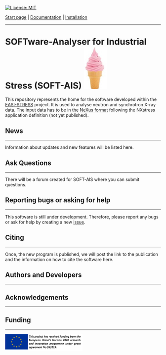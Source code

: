 [![License: MIT](https://img.shields.io/badge/License-MIT-yellow.svg)](https://opensource.org/licenses/MIT)

[Start page](README.md) | [Documentation](documentation.md) | [Installation](download.md)

-------------------------

# SOFTware-Analyser for Industrial Stress (SOFT-AIS) <img src="images/EIS.jpg" alt="SOFT-AIS Logo" style="width:75px;">

This repository represents the home for the software developed within the [EASI-STRESS](https://easi-stress.eu/) project. It is used to analyse neutron and synchrotron X-ray data. The input data has to be in the [NeXus format](http://www.nexusformat.org/) following the NXstress application definition (not yet published).

## News
-------------------------
Information about updates and new features will be listed here. 

## Ask Questions
-------------------------
There will be a forum created for SOFT-AIS where you can submit questions. 

## Reporting bugs or asking for help
-------------------------

This software is still under development. Therefore, please report any bugs or ask for help by creating a new [issue](https://github.com/aapaecklar/SOFT-AIS/issues).

## Citing
-------------------------
Once, the new program is published, we will post the link to the publication and the information on how to cite the software here.

## Authors and Developers
-------------------------


## Acknowledgements
-------------------------

## Funding
-------------------------
<img src="images/EASI-STRESS_eu-funding.png" alt="Funding Logo" style="width:250px;">


